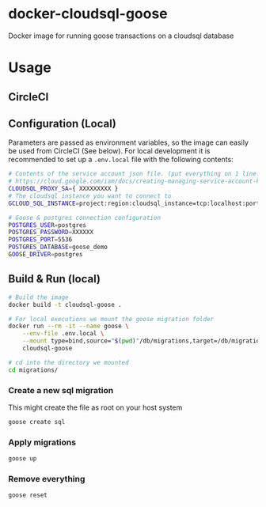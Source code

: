 # docker-cloudsql-goose
Docker image for running goose transactions on a cloudsql database

# Usage

## CircleCI

## Configuration (Local)

Parameters are passed as environment variables, so the image can easily be used from CircleCI (See below). For local development it is recommended to set up a `.env.local` file with the following contents:

```bash
# Contents of the service account json file. (put everything on 1 line!)
# https://cloud.google.com/iam/docs/creating-managing-service-account-keys
CLOUDSQL_PROXY_SA={ XXXXXXXXX }
# The cloudsql instance you want to connect to
GCLOUD_SQL_INSTANCE=project:region:cloudsql_instance=tcp:localhost:port

# Goose & postgres connection configuration
POSTGRES_USER=postgres
POSTGRES_PASSWORD=XXXXXX
POSTGRES_PORT=5536
POSTGRES_DATABASE=goose_demo
GOOSE_DRIVER=postgres
```

## Build & Run (local)
```bash
# Build the image
docker build -t cloudsql-goose . 

# For local executions we mount the goose migration folder
docker run --rm -it --name goose \
    --env-file .env.local \
    --mount type=bind,source="$(pwd)"/db/migrations,target=/db/migrations \
    cloudsql-goose

# cd into the directory we mounted
cd migrations/
```

### Create a new sql migration

This might create the file as root on your host system
```bash
goose create sql
```

### Apply migrations

```bash
goose up
```

### Remove everything

```bash
goose reset
```
